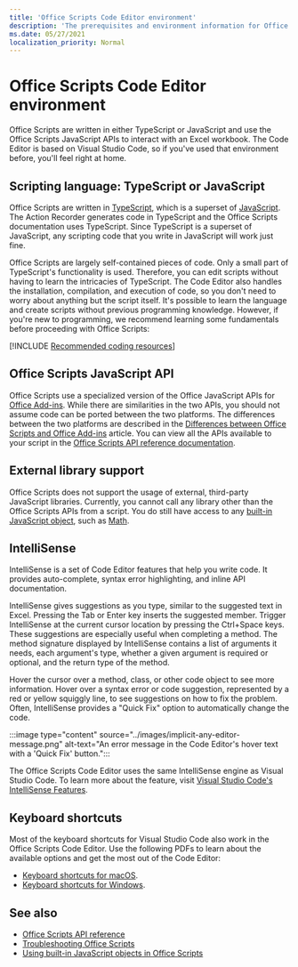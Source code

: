 ```yaml
---
title: 'Office Scripts Code Editor environment'
description: 'The prerequisites and environment information for Office Scripts in Excel on the web.'
ms.date: 05/27/2021
localization_priority: Normal
---
```


# Office Scripts Code Editor environment

Office Scripts are written in either TypeScript or JavaScript and use the Office Scripts JavaScript APIs to interact with an Excel workbook. The Code Editor is based on Visual Studio Code, so if you've used that environment before, you'll feel right at home.

## Scripting language: TypeScript or JavaScript

Office Scripts are written in [TypeScript](https://www.typescriptlang.org/docs/home.html), which is a superset of [JavaScript](https://developer.mozilla.org/docs/Web/JavaScript). The Action Recorder generates code in TypeScript and the Office Scripts documentation uses TypeScript. Since TypeScript is a superset of JavaScript, any scripting code that you write in JavaScript will work just fine.

Office Scripts are largely self-contained pieces of code. Only a small part of TypeScript's functionality is used. Therefore, you can edit scripts without having to learn the intricacies of TypeScript. The Code Editor also handles the installation, compilation, and execution of code, so you don't need to worry about anything but the script itself. It's possible to learn the language and create scripts without previous programming knowledge. However, if you're new to programming, we recommend learning some fundamentals before proceeding with Office Scripts:

[!INCLUDE [Recommended coding resources](../includes/coding-basics-references.md)]

## Office Scripts JavaScript API

Office Scripts use a specialized version of the Office JavaScript APIs for [Office Add-ins](/office/dev/add-ins/overview/index). While there are similarities in the two APIs, you should not assume code can be ported between the two platforms. The differences between the two platforms are described in the [Differences between Office Scripts and Office Add-ins](../resources/add-ins-differences.md#apis) article. You can view all the APIs available to your script in the [Office Scripts API reference documentation](/javascript/api/office-scripts/overview).

## External library support

Office Scripts does not support the usage of external, third-party JavaScript libraries. Currently, you cannot call any library other than the Office Scripts APIs from a script. You do still have access to any [built-in JavaScript object](../develop/javascript-objects.md), such as [Math](https://developer.mozilla.org/docs/Web/JavaScript/Reference/Global_Objects/Math).

## IntelliSense

IntelliSense is a set of Code Editor features that help you write code. It provides auto-complete, syntax error highlighting, and inline API documentation.

IntelliSense gives suggestions as you type, similar to the suggested text in Excel. Pressing the Tab or Enter key inserts the suggested member. Trigger IntelliSense at the current cursor location by pressing the Ctrl+Space keys. These suggestions are especially useful when completing a method. The method signature displayed by IntelliSense contains a list of arguments it needs, each argument's type, whether a given argument is required or optional, and the return type of the method.

Hover the cursor over a method, class, or other code object to see more information. Hover over a syntax error or code suggestion, represented by a red or yellow squiggly line, to see suggestions on how to fix the problem. Often, IntelliSense provides a "Quick Fix" option to automatically change the code.

:::image type="content" source="../images/implicit-any-editor-message.png" alt-text="An error message in the Code Editor's hover text with a 'Quick Fix' button.":::

The Office Scripts Code Editor uses the same IntelliSense engine as Visual Studio Code. To learn more about the feature, visit [Visual Studio Code's IntelliSense Features](https://code.visualstudio.com/docs/editor/intellisense#_intellisense-features).

## Keyboard shortcuts

Most of the keyboard shortcuts for Visual Studio Code also work in the Office Scripts Code Editor. Use the following PDFs to learn about the available options and get the most out of the Code Editor:

- [Keyboard shortcuts for macOS](https://code.visualstudio.com/shortcuts/keyboard-shortcuts-macos.pdf).
- [Keyboard shortcuts for Windows](https://code.visualstudio.com/shortcuts/keyboard-shortcuts-windows.pdf).

## See also

- [Office Scripts API reference](/javascript/api/office-scripts/overview)
- [Troubleshooting Office Scripts](../testing/troubleshooting.md)
- [Using built-in JavaScript objects in Office Scripts](../develop/javascript-objects.md)
